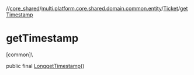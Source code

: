 //[core_shared](../../../index.md)/[multi.platform.core.shared.domain.common.entity](../index.md)/[Ticket](index.md)/[getTimestamp](get-timestamp.md)

# getTimestamp

[common]\

public final [Long](https://developer.android.com/reference/kotlin/java/lang/Long.html)[getTimestamp](get-timestamp.md)()
